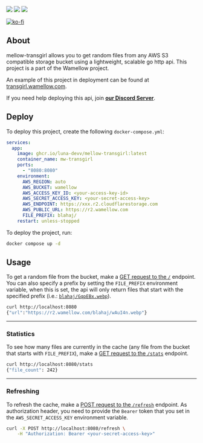 [![](https://img.shields.io/discord/828676951023550495?color=5865F2&logo=discord&logoColor=white)](https://lunish.nl/support)
![](https://ghcr-badge.egpl.dev/luna-devv/mellow-transgirl/latest_tag)
![](https://ghcr-badge.egpl.dev/luna-devv/mellow-transgirl/size)

[![ko-fi](https://ko-fi.com/img/githubbutton_sm.svg)](https://ko-fi.com/I3I6AFVAP)

## About
mellow-transgirl allows you to get random files from any AWS S3 compatible storage bucket using a lightweight, scalable go http api. This project is a part of the Wamellow project.

An example of this project in deployment can be found at [transgirl.wamellow.com](https://transgirl.wamellow.com).

If you need help deploying this api, join **[our Discord Server](https://discord.com/invite/yYd6YKHQZH)**.

## Deploy
To deploy this project, create the following `docker-compose.yml`:
```yml
services:
  app:
    image: ghcr.io/luna-devv/mellow-transgirl:latest
    container_name: mw-transgirl
    ports:
      - "8080:8080"
    environment:
      AWS_REGION: auto
      AWS_BUCKET: wamellow
      AWS_ACCESS_KEY_ID: <your-access-key-id>
      AWS_SECRET_ACCESS_KEY: <your-secret-access-key>
      AWS_ENDPOINT: https://xxx.r2.cloudflarestorage.com
      AWS_PUBLIC_URL: https://r2.wamellow.com
      FILE_PREFIX: blahaj/
    restart: unless-stopped
```

To deploy the project, run:
```sh
docker compose up -d
```

## Usage
To get a random file from the bucket, make a [GET request to the `/`](https://transgirl.wamellow.com) endpoint.
You can also specify a prefix by setting the `FILE_PREFIX` environment variable, when this is set, the api will only return files that start with the specified prefix (i.e.: [`blahaj/GqpEBx.webp`](https://r2.wamellow.com/blahaj/wAuI4n.webp)).

```sh
curl http://localhost:8080
{"url":"https://r2.wamellow.com/blahaj/wAuI4n.webp"}
```

---
### Statistics

To see how many files are currently in the cache (any file from the bucket that starts with `FILE_PREFIX`), make a [GET request to the `/stats`](https://transgirl.wamellow.com/stats) endpoint.

```sh
curl http://localhost:8080/stats
{"file_count": 242}
```

---
### Refreshing

To refresh the cache, make a [POST request to the `/refresh`](https://transgirl.wamellow.com/refresh) endpoint.
As authorization header, you need to provide the `Bearer` token that you set in the `AWS_SECRET_ACCESS_KEY` environment variable.

```sh
curl -X POST http://localhost:8080/refresh \
    -H "Authorization: Bearer <your-secret-access-key>"
```
